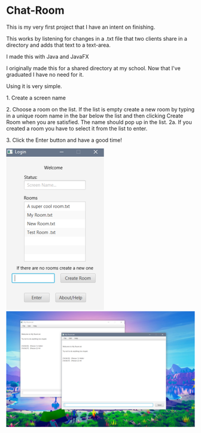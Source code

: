 # Chat-Room
This is my very first project that I have an intent on finishing. 

This works by listening for changes in a .txt file that two clients share in a directory and adds that text to a text-area.

I made this with Java and JavaFX


I originally made this for a shared directory at my school. Now that I've graduated I have no need for it.



Using it is very simple.

1\. Create a screen name


2\. Choose a room on the list. If the list is empty create a new room by typing in a unique room name in the bar below the list and then clicking Create Room when you are satisfied. The name should pop up in the list.
  2a\. If you created a room you have to select it from the list to enter.



3\. Click the Enter button and have a good time!



![alt tag](/resources/Login.PNG)
![alt tag](/resources/Chatting.PNG)


